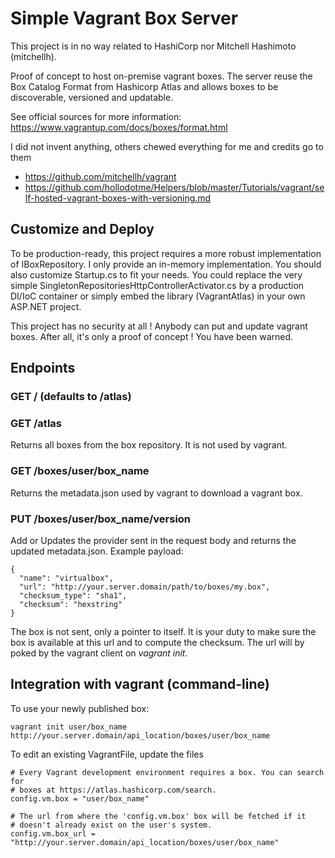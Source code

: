 # Simple Vagrant Box Server

This project is in no way related to HashiCorp nor Mitchell Hashimoto (mitchellh).

Proof of concept to host on-premise vagrant boxes. The server reuse the Box Catalog Format from Hashicorp Atlas and allows
boxes to be discoverable, versioned and updatable.

See official sources for more information: https://www.vagrantup.com/docs/boxes/format.html

I did not invent anything, others chewed everything for me and credits go to them
- https://github.com/mitchellh/vagrant
- https://github.com/hollodotme/Helpers/blob/master/Tutorials/vagrant/self-hosted-vagrant-boxes-with-versioning.md

## Customize and Deploy

To be production-ready, this project requires a more robust implementation of IBoxRepository.
I only provide an in-memory implementation. You should also customize Startup.cs to fit your needs.
You could replace the very simple SingletonRepositoriesHttpControllerActivator.cs by a production DI/IoC container
or simply embed the library (VagrantAtlas) in your own ASP.NET project.

This project has no security at all ! Anybody can put and update vagrant boxes.
After all, it's only a proof of concept ! You have been warned.

## Endpoints
### __GET /__ (defaults to /atlas)
### __GET /atlas__

Returns all boxes from the box repository.  It is not used by vagrant.

### __GET /boxes/user/box_name__

Returns the metadata.json used by vagrant to download a vagrant box.

### __PUT /boxes/user/box_name/version__

Add or Updates the provider sent in the request body and returns the updated metadata.json.
Example payload:

    {
      "name": "virtualbox",
      "url": "http://your.server.domain/path/to/boxes/my.box",
      "checksum_type": "sha1",
      "checksum": "hexstring"
    }

The box is not sent, only a pointer to itself. It is your duty
to make sure the box is available at this url and to compute the checksum.
The url will by poked by the vagrant client on *vagrant init*.

## Integration with vagrant (command-line)

To use your newly published box:

    vagrant init user/box_name http://your.server.domain/api_location/boxes/user/box_name

To edit an existing VagrantFile, update the files

    # Every Vagrant development environment requires a box. You can search for
    # boxes at https://atlas.hashicorp.com/search.
    config.vm.box = "user/box_name"

    # The url from where the 'config.vm.box' box will be fetched if it
    # doesn't already exist on the user's system.
    config.vm.box_url = "http://your.server.domain/api_location/boxes/user/box_name"
